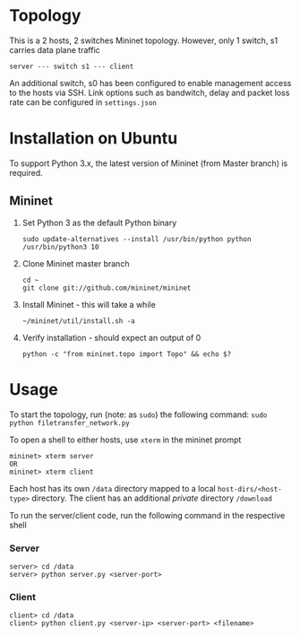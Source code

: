 # Topology
This is a 2 hosts, 2 switches Mininet topology. However, only 1 switch, s1 carries data plane traffic

    server --- switch s1 --- client

 An additional switch, s0 has been configured to enable management access to the hosts via SSH. Link options such as bandwitch, delay and packet loss rate can be configured in `settings.json`

# Installation on Ubuntu
To support Python 3.x, the latest version of Mininet (from Master branch) is required.

## Mininet
1. Set Python 3 as the default Python binary

    ```
    sudo update-alternatives --install /usr/bin/python python /usr/bin/python3 10
    ```

1. Clone Mininet master branch

    ```
    cd ~
    git clone git://github.com/mininet/mininet
    ```

1. Install Mininet - this will take a while

    ```
    ~/mininet/util/install.sh -a
    ```

1. Verify installation - should expect an output of 0 

    ```
    python -c "from mininet.topo import Topo" && echo $?
    ```

# Usage
To start the topology, run (note: as `sudo`) the following command:
`sudo python filetransfer_network.py`

To open a shell to either hosts, use `xterm` in the mininet prompt
```
mininet> xterm server
OR
mininet> xterm client
```

Each host has its own `/data` directory mapped to a local `host-dirs/<host-type>` directory. The client has an additional *private* directory `/download`

To run the server/client code, run the following command in the respective shell
### Server
```
server> cd /data
server> python server.py <server-port>
```

### Client
```
client> cd /data
client> python client.py <server-ip> <server-port> <filename>
```